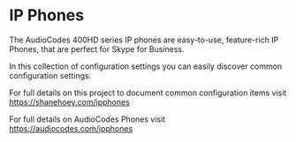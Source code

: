 # IP Phones

The AudioCodes 400HD series IP phones are easy-to-use, feature-rich IP Phones, that are perfect for Skype for Business.

In this collection of configuration settings you can easily discover common configuration settings.

For full details on this project to document common configuration items visit https://shanehoey.com/ipphones

For full details on AudioCodes Phones visit https://audiocodes.com/ipphones
